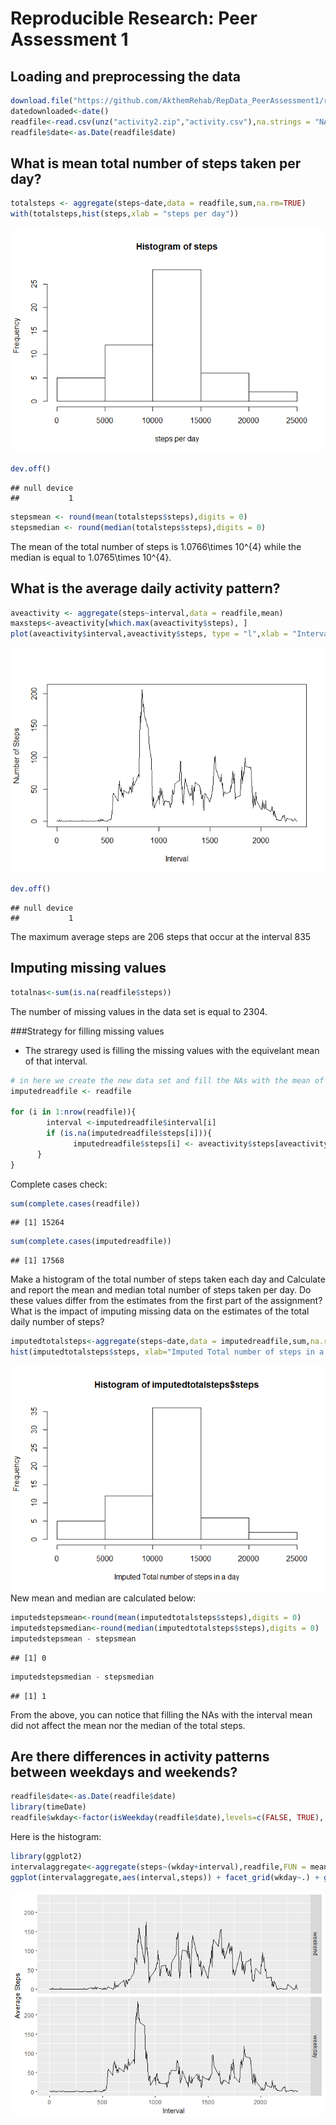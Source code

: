 # Reproducible Research: Peer Assessment 1
## Loading and preprocessing the data



```r
download.file("https://github.com/AkthemRehab/RepData_PeerAssessment1/raw/master/activity.zip","activity2.zip")
datedownloaded<-date()
readfile<-read.csv(unz("activity2.zip","activity.csv"),na.strings = "NA")
readfile$date<-as.Date(readfile$date)
```

## What is mean total number of steps taken per day?

```r
totalsteps <- aggregate(steps~date,data = readfile,sum,na.rm=TRUE)
with(totalsteps,hist(steps,xlab = "steps per day"))
```

![](PA1_template_files/figure-html/1stquestion-1.png)<!-- -->

```r
dev.off()
```

```
## null device 
##           1
```

```r
stepsmean <- round(mean(totalsteps$steps),digits = 0)
stepsmedian <- round(median(totalsteps$steps),digits = 0)
```
The mean of the total number of steps is 1.0766\times 10^{4} while the median is equal to 1.0765\times 10^{4}.

## What is the average daily activity pattern?

```r
aveactivity <- aggregate(steps~interval,data = readfile,mean)
maxsteps<-aveactivity[which.max(aveactivity$steps), ]
plot(aveactivity$interval,aveactivity$steps, type = "l",xlab = "Interval", ylab = "Number of Steps")
```

![](PA1_template_files/figure-html/3rdq-1.png)<!-- -->

```r
dev.off()
```

```
## null device 
##           1
```

The maximum average steps are 206 steps that occur at the interval 835

## Imputing missing values

```r
totalnas<-sum(is.na(readfile$steps))
```
The number of missing values in the data set is equal to 2304.

###Strategy for filling missing values
- The straregy used is filling the missing values with the equivelant mean of that interval.

```r
# in here we create the new data set and fill the NAs with the mean of the equivelant interval as per the strategy.
imputedreadfile <- readfile

for (i in 1:nrow(readfile)){
        interval <-imputedreadfile$interval[i]
        if (is.na(imputedreadfile$steps[i])){
              imputedreadfile$steps[i] <- aveactivity$steps[aveactivity$interval==interval]
      }
}
```
Complete cases check:

```r
sum(complete.cases(readfile))
```

```
## [1] 15264
```

```r
sum(complete.cases(imputedreadfile))
```

```
## [1] 17568
```
Make a histogram of the total number of steps taken each day and Calculate and report the mean and median total number of steps taken per day. Do these values differ from the estimates from the first part of the assignment? What is the impact of imputing missing data on the estimates of the total daily number of steps?


```r
imputedtotalsteps<-aggregate(steps~date,data = imputedreadfile,sum,na.rm=TRUE)
hist(imputedtotalsteps$steps, xlab="Imputed Total number of steps in a day")
```

![](PA1_template_files/figure-html/4thquestionc-1.png)<!-- -->
New mean and median are calculated below:

```r
imputedstepsmean<-round(mean(imputedtotalsteps$steps),digits = 0)
imputedstepsmedian<-round(median(imputedtotalsteps$steps),digits = 0)
imputedstepsmean - stepsmean
```

```
## [1] 0
```

```r
imputedstepsmedian - stepsmedian
```

```
## [1] 1
```
From the above, you can notice that filling the NAs with the interval mean did not affect the mean nor the median of the total steps.
## Are there differences in activity patterns between weekdays and weekends?

```r
readfile$date<-as.Date(readfile$date)
library(timeDate)
readfile$wkday<-factor(isWeekday(readfile$date),levels=c(FALSE, TRUE), labels=c('weekend', 'weekday'))
```
Here is the histogram:

```r
library(ggplot2)
intervalaggregate<-aggregate(steps~(wkday+interval),readfile,FUN = mean,na.rm=TRUE)
ggplot(intervalaggregate,aes(interval,steps)) + facet_grid(wkday~.) + geom_line() + xlab("Interval") + ylab("Average Steps")
```

![](PA1_template_files/figure-html/timeseriesplot-1.png)<!-- -->
